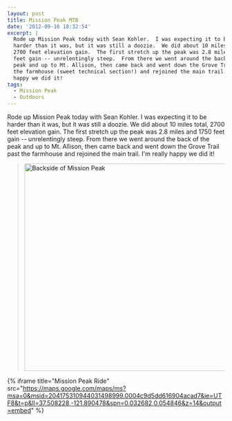 ```yaml
---
layout: post
title: Mission Peak MTB
date: '2012-09-16 18:32:54'
excerpt: |
  Rode up Mission Peak today with Sean Kohler.  I was expecting it to be
  harder than it was, but it was still a doozie.  We did about 10 miles total,
  2700 feet elevation gain.  The first stretch up the peak was 2.8 miles and 1750
  feet gain -- unrelentingly steep.  From there we went around the back of the
  peak and up to Mt. Allison, then came back and went down the Grove Trail past
  the farmhouse (sweet technical section!) and rejoined the main trail.  I'm really
  happy we did it!
tags:
  - Mission Peak
  - Outdoors
---
```


Rode up Mission Peak today with Sean Kohler. I was expecting it to be harder than it was, but it was still a doozie. We did about 10 miles total, 2700 feet elevation gain. The first stretch up the peak was 2.8 miles and 1750 feet gain -- unrelentingly steep. From there we went around the back of the peak and up to Mt. Allison, then came back and went down the Grove Trail past the farmhouse and rejoined the main trail. I'm really happy we did it!

> <a href="http://www.flickr.com/photos/thenobot/7992854283/" title="Backside of Mission Peak by thenobot, on Flickr"><img src="https://farm9.staticflickr.com/8295/7992854283_e4ed5a85e0_z.jpg" width="640" height="480" alt="Backside of Mission Peak"></a>

{% iframe title="Mission Peak Ride" src="https://maps.google.com/maps/ms?msa=0&msid=204175310944031498999.0004c9d5dd616904acad7&ie=UTF8&t=p&ll=37.508228,-121.890478&spn=0.032682,0.054846&z=14&output=embed" %}
